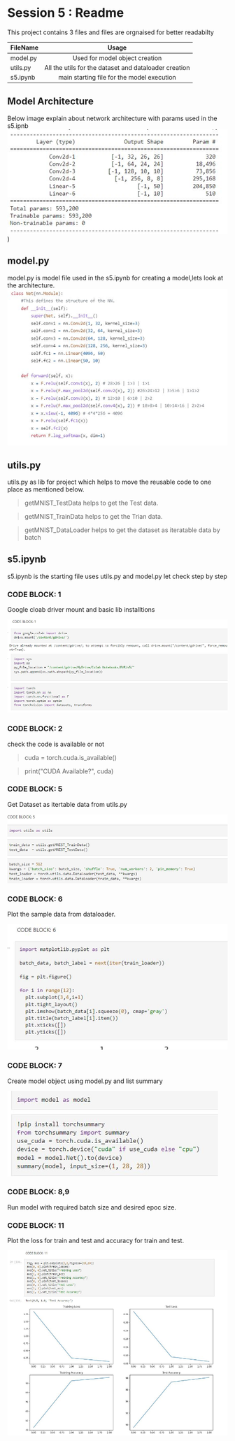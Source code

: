 # Session 5 : Readme
This project contains 3 files and files are orgnaised for better readabilty 

| FileName      | Usage         |
| ------------- |:-------------:| 
| model.py      | Used for model object creation |
| utils.py      | All the utils for the dataset and dataloader creation      |
| s5.ipynb | main starting file for the model execution    |

## Model Architecture
Below image explain about network architecture with params used in the s5.ipnb
![Alt text](https://github.com/techpvk/EVR1/blob/main/s5/resource/model_architecture.JPG))  

## model.py
model.py is model file used in the s5.ipynb for creating a model,lets look at the architecture.
![Alt text](https://github.com/techpvk/EVR1/blob/main/s5/resource/Model_arc_code.JPG)  

## utils.py
utils.py as lib for project which helps to move the reusable code to one place as mentioned below.
> getMNIST_TestData helps to get the Test data.


> getMNIST_TrainData helps to get the Trian data.


> getMNIST_DataLoader helps to get the dataset as iteratable data by batch


## s5.ipynb
s5.ipynb is the starting file uses utils.py and model.py let check step by step

### CODE BLOCK: 1
Google cloab driver mount and basic lib installtions

![Alt text](https://github.com/techpvk/EVR1/blob/main/s5/resource/block1.JPG)  

### CODE BLOCK: 2
check the code is available or not

> cuda = torch.cuda.is_available()

> print("CUDA Available?", cuda)

### CODE BLOCK: 5
 Get Dataset as itertable data from utils.py

![Alt text](https://github.com/techpvk/EVR1/blob/main/s5/resource/block5.JPG)  

### CODE BLOCK: 6
Plot the sample data from dataloader.

![Alt text](https://github.com/techpvk/EVR1/blob/main/s5/resource/block6.JPG)  


### CODE BLOCK: 7
Create model object using model.py and list summary 

![Alt text](https://github.com/techpvk/EVR1/blob/main/s5/resource/block7.JPG)  


### CODE BLOCK: 8,9
 Run model with required batch size and desired epoc size.


### CODE BLOCK: 11
Plot the loss for train and test and accuracy for train and test.

![Alt text](https://github.com/techpvk/EVR1/blob/main/s5/resource/block11.JPG)  

